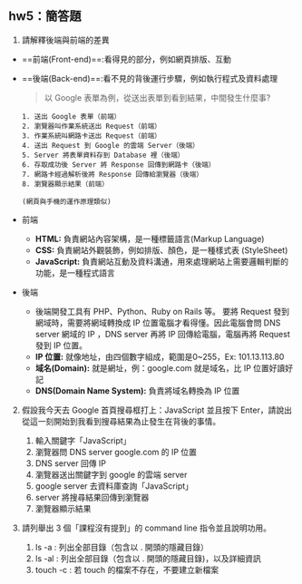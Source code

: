 ## hw5：簡答題
1. 請解釋後端與前端的差異
* ==前端(Front-end)==:看得見的部分，例如網頁排版、互動

* ==後端(Back-end)==:看不見的背後運行步驟，例如執行程式及資料處理

    > 以 Google 表單為例，從送出表單到看到結果，中間發生什麼事?
    ```
    1. 送出 Google 表單（前端）
    2. 瀏覽器叫作業系統送出 Request（前端）
    3. 作業系統叫網路卡送出 Request（前端）
    4. 送出 Request 到 Google 的雲端 Server（後端）
    5. Server 將表單資料存到 Database 裡（後端）
    6. 存取成功後 Server 將 Response 回傳到網路卡（後端）
    7. 網路卡經過解析後將 Response 回傳給瀏覽器（後端）
    8. 瀏覽器顯示結果（前端）

    (網頁與手機的運作原理類似)
    ```
* 前端
    * **HTML:** 負責網站內容架構，是一種標籤語言(Markup Language)
    * **CSS:** 負責網站外觀裝飾，例如排版、顏色，是一種樣式表 (StyleSheet)
    * **JavaScript:** 負責網站互動及資料溝通，用來處理網站上需要邏輯判斷的功能，是一種程式語言

* 後端
    * 後端開發工具有 PHP、Python、Ruby on Rails 等。
    要將 Request 發到網域時，需要將網域轉換成 IP 位置電腦才看得懂。因此電腦會問 DNS server 網域的 IP ，DNS server 再將 IP 回傳給電腦，電腦再將 Request 發到 IP 位置。
    * **IP 位置:**
    就像地址，由四個數字組成，範圍是0~255，Ex: 101.13.113.80
    * **域名(Domain):**
    就是網址，例：google.com 就是域名，比 IP 位置好讀好記 
    * **DNS(Domain Name System):**
    負責將域名轉換為 IP 位置 



2. 假設我今天去 Google 首頁搜尋框打上：JavaScript 並且按下 Enter，請說出從這一刻開始到我看到搜尋結果為止發生在背後的事情。
    1. 輸入關鍵字「JavaScript」
    2. 瀏覽器問 DNS server google.com 的 IP 位置
    3. DNS server 回傳 IP
    4. 瀏覽器送出關鍵字到 google 的雲端 server
    5. google server 去資料庫查詢「JavaScript」
    6. server 將搜尋結果回傳到瀏覽器
    7. 瀏覽器顯示結果

3. 請列舉出 3 個「課程沒有提到」的 command line 指令並且說明功用。
    1. ls -a : 列出全部目錄（包含以 . 開頭的隱藏目錄）
    2. ls -al : 列出全部目錄（包含以 . 開頭的隱藏目錄)，以及詳細資訊
    4. touch -c : 若 touch 的檔案不存在，不要建立新檔案


